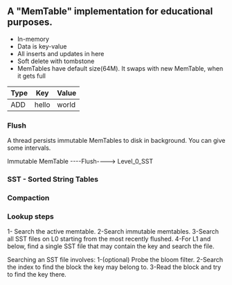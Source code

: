 ## A "MemTable" implementation for educational purposes.

- In-memory
- Data is key-value
- All inserts and updates in here
- Soft delete with tombstone
- MemTables have default size(64M). It swaps with new MemTable, when it gets full

| Type | Key   | Value | 
|------|-------|-------|
| ADD  | hello | world |

### Flush
A thread persists immutable MemTables to disk in background. You can give some intervals.

Immutable MemTable ----Flush----> Level_0_SST


### SST - Sorted String Tables

### Compaction


### Lookup steps
1- Search the active memtable.
2-Search immutable memtables.
3-Search all SST files on L0 starting from the most recently flushed.
4-For L1 and below, find a single SST file that may contain the key and search the file.

Searching an SST file involves:
1-(optional) Probe the bloom filter.
2-Search the index to find the block the key may belong to.
3-Read the block and try to find the key there.



